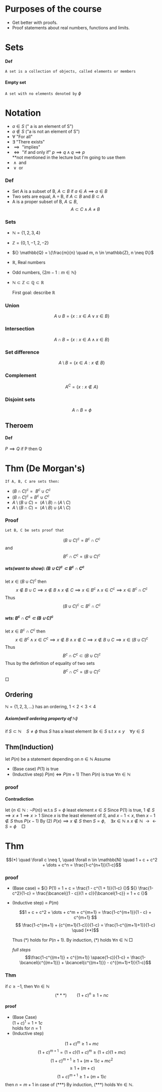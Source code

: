 # Purposes of the course
- Get better with proofs.
- Proof statements about real numbers, functions and limits.
# Sets
#### Def
`A set is a collection of objects, called elements or members` 
#### Empty set
`A set with no elements denoted by`  ${} \phi$ 

# Notation
- ${} a \in S$ (" a is an element of S")
- $a \notin S$ ("a is not an element of S") 
- ${} \forall {}$ "For all"
- $\exists {}$ "There exists"
- ${} \implies {}$ "implies"
- ${} \iff {}$ "if and only if"  ${} p \implies q \land q \implies p$  
*\*not mentioned in the lecture but I'm going to use them
- ${} \land {}$ and
- ${} \lor {}$ or
### Def
- Set A is a subset of B, ${} A \subset B {}$ if  ${} a \in A \implies a \in B$ 
- Two sets are equal, A = B, if $A \subset B$ and $B \subset A$
- A is a proper subset of B, $A \subseteq B$, $$A \subset C \land A \neq B$$
### Sets
- ${} \mathbb{N} = \{ 1, 2, 3, 4 \} {}$
- ${} \mathbb{Z} = \{0, 1 , -1, 2, -2\} {}$
- ${} \mathbb{Q} = \{\frac{m}{n} \quad m, n \in \mathbb{Z}, n \neq 0\}$
- $\mathbb{R}$, Real numbers
- Odd numbers, ${} \{2m - 1 : m \in \mathbb{N}\} {}$
- $\mathbb{N} \subset \mathbb{Z} \subset \mathbb{Q} \subset \mathbb{R}$

	First goal: describe $\mathbb{R} {}$
### Union
 $${} A \cup B = \{x : x \in A \lor x \in B\} {}$$
### Intersection
$$A \cap B = \{x : x \in A \land x \in B\}$$
### Set difference
$$A \setminus B = \{x \in A : x \notin B\}$$
### Complement

$$A^C = \{x : x \notin A\}$$
### Disjoint sets
$$A \cap B = \phi$$
## Theroem
#### Def
${} P \implies Q {}$                                        if P then Q

# Thm (De Morgan's)
	If A, B, C are sets then:
- ${} (B\cap C)^c =  {}$  ${} B^c \cup C^c {}$ 
- ${} (B \cap C)^c = B^c \cup C^c {}$ 
- ${} A \setminus (B \cup C) =  {}$ ${} (A \setminus B) \cap (A \setminus C) {}$
- ${} A \setminus (B \cap C) =  {}$ $(A \setminus B) \cup (A \setminus C) {}$
### Proof
	Let B, C be sets proof that 

$$(B \cup C)^c = B^c \cap C^c$$
   and
$$B^c \cap C^c = (B \cup C)^c$$
##### wts(want to show): ${} (B \cup C)^c \subset B^c \cap C^c {}$
   let ${} x \in (B \cup C)^c$  then  $$ x \notin B \cup C \implies x \notin B \land x \notin C  \implies x \in B^c \land x \in C^c \implies x \in B^c \cap C^c$$
   Thus 
$$(B \cup C)^c \subset B^c \cap C^c$$




##### wts: ${} B^c \cap C^c \subset (B \cup C)^c {}$
  let ${} x \in B^c \cap C^c$ then
$$x \in B^c \land x \in C^c \implies x \notin B \land x \notin C \implies x \notin B \cup C \implies x \in (B \cup C)^c $$
   Thus
$$B^c \cap C^c \subset (B \cup C)^c$$
   Thus by the definition of equality of two sets
$$B^c \cap C^c = (B \cup C)^c$$
${} \Box {}$
## Ordering
${} \mathbb{N} = \{1, 2, 3, \dots\} {}$ has an ordering, ${} 1 \lt 2 \lt 3 \lt 4 {}$ 

##### Axiom(well ordering property of ${} \mathbb{N} {}$)
if ${} S \subset \mathbb{N} \quad S \neq \phi {}$ thus ${} S {}$ has a least element
${} \exists x \in S$ s.t ${} x \leq y \quad \forall y \in S {}$

## Thm(Induction)
let ${} P(n) {}$ be a statement depending on ${} n \in \mathbb{N} {}$ Assume
- (Base case) ${} P(1) {}$ is true
- (Inductive step) ${} P(m) \iff P(m+1) {}$
Then ${} P(n) {}$ is true ${} \forall n \in \mathbb{N} {}$
### proof
#### Contradiction
let ${} \{n \in \mathbb{N}: \neg P(n)\} {}$  w.t.s $S = \phi {}$ 
least element ${} x \in S {}$  Since P(1) is true,
${} 1 \notin S \implies x \neq 1 \implies x \gt 1 {}$
Since ${} x {}$ is the least element of $S {}$,
and ${} x - 1 \lt x {}$, then ${} x - 1 \notin S {}$ thus
${} P(x-1) {}$ By (2) ${} P(x) \implies x \notin S {}$ then
${} S = \phi, \quad \exists x \in \mathbb{N} \land x \notin \mathbb{N} {}$ 
${} \to \gets {}$
$S = \phi \quad \Box {}$ 

# Thm
$$(*) \quad \forall c \neq 1, \quad \forall n \in \mathbb{N} \quad 1 + c + c^2 + \dots + c^n = \frac{1-c^{n+1}}{1-c}$$
### proof
- (Base case) = ${} P(1) = 1 + c = \frac{1 - c^{1 + 1}}{1-c} {}$ 
   ${} \frac{1-c^2}{1-c} = \frac{\bcancel{(1 - c)}(1 + c)}{\bcancel{1-c}} = 1 + c {}$
- (Inductive step) = $P(m) {}$
   
   $$1 + c + c^2 + \dots + c^m + c^{m+1} = \frac{1-c^{m+1}}{1 - c} + c^{m+1} $$
  $$ \frac{1-c^{m+1} + {c^{m+1}(1-c)}}{1-c} = \frac{1-c^{(m+1)+1}}{1-c} \quad (**)$$
 
  Thus (\*) holds for ${} P(n+1) {}$.
	By induction, (\*) holds ${} \forall n \in \mathbb{N}$  ${} \Box {}$ 
  
  
  *full steps*
 $$\frac{1-c^{(m+1)} + c^{(m+1)} \space(1-c)}{1-c} = \frac{1-\bcancel{c^{(m+1)}} + \bcancel{c^{(m+1)}} - c^{(m+1)+1}}{1-c}$$ 



### Thm
if ${} c \geq -1 {}$, then ${} \forall n \in \mathbb{N} {}$
$$(***) \quad \quad (1+c)^n \geq 1 + nc$$
#### proof
- (Base Case)               
 ${} (1+c)^1 = 1 + 1c {}$  
 holds for ${} n = 1 {}$
-   (Inductive step)

$$(1+c)^m \geq 1+mc$$
$$(1+c)^{m+1} = (1+c)(1+c)^m \geq (1+c)(1+mc)$$
  $$(1+c)^{m+1} \geq 1 + (m + 1)c + mc^2$$
  $$\geq 1 + (m+c)$$
  $$(1+c)^{m+1} \geq 1+(m+1)c$$
  then ${} n = m+1 {}$ in case of (\*\*\*)
  By induction, (\*\*\*) holds ${} \forall n \in \mathbb{N} {}$.
  

